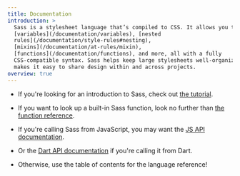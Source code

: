 ```yaml
---
title: Documentation
introduction: >
  Sass is a stylesheet language that’s compiled to CSS. It allows you to use
  [variables](/documentation/variables), [nested
  rules](/documentation/style-rules#nesting),
  [mixins](/documentation/at-rules/mixin),
  [functions](/documentation/functions), and more, all with a fully
  CSS-compatible syntax. Sass helps keep large stylesheets well-organized and
  makes it easy to share design within and across projects.
overview: true
---
```


* If you're looking for an introduction to Sass, check out [the
  tutorial](/guide).

* If you want to look up a built-in Sass function, look no further than [the
  function reference](/documentation/functions).

* If you're calling Sass from JavaScript, you may want the [JS API
  documentation][js].

* Or the [Dart API documentation][dart] if you're calling it from Dart.

* Otherwise, use the table of contents for the language reference!

[js]: https://github.com/sass/node-sass#usage
[dart]: https://pub.dartlang.org/documentation/sass/latest/sass/sass-library.html
